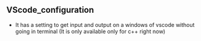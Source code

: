 ## VScode_configuration

- It has a setting to get input and output on a windows of vscode without going in terminal (It is only available only for c++ right now)
